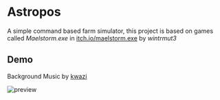 
# Astropos

A simple command based farm simulator, this project is based on games called *Maelstorm.exe* in [itch.io/maelstorm.exe](https://wintrmut3.itch.io/maelstromexe) by *wintrmut3*


## Demo

Background Music by [kwazi](https://freesound.org/people/kwazi/sounds/56371)

![preview](demo.gif)
